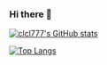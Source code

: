 ### Hi there 👋

<!--
**clcl777/clcl777** is a ✨ _special_ ✨ repository because its `README.md` (this file) appears on your GitHub profile.

Here are some ideas to get you started:

- 🔭 I’m currently working on ...
- 🌱 I’m currently learning ...
- 👯 I’m looking to collaborate on ...
- 🤔 I’m looking for help with ...
- 💬 Ask me about ...
- 📫 How to reach me: ...
- 😄 Pronouns: ...
- ⚡ Fun fact: ...
-->

[![clcl777's GitHub stats](https://github-readme-stats.vercel.app/api?username=clcl777&theme=vue-dark&show_icons=true)](https://github.com/clcl777/github-readme-stats)

[![Top Langs](https://github-readme-stats.vercel.app/api/top-langs/?username=clcl777&theme=vue-dark&show_icons=true&layout=compact)](https://github.com/clcl777/github-readme-stats)
